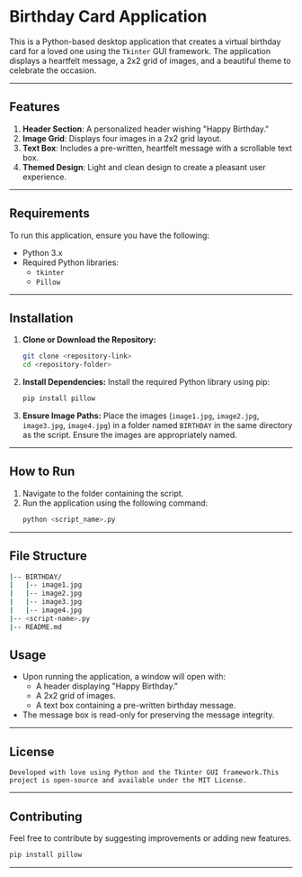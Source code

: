 # Birthday Card Application

This is a Python-based desktop application that creates a virtual birthday card for a loved one using the `Tkinter` GUI framework. The application displays a heartfelt message, a 2x2 grid of images, and a beautiful theme to celebrate the occasion.

---

## Features

1. **Header Section**: A personalized header wishing "Happy Birthday."
2. **Image Grid**: Displays four images in a 2x2 grid layout.
3. **Text Box**: Includes a pre-written, heartfelt message with a scrollable text box.
4. **Themed Design**: Light and clean design to create a pleasant user experience.

---

## Requirements

To run this application, ensure you have the following:

- Python 3.x
- Required Python libraries:
  - `tkinter`
  - `Pillow`

---

## Installation

1. **Clone or Download the Repository:**

   ```bash
   git clone <repository-link>
   cd <repository-folder>
   ```

2. **Install Dependencies:** Install the required Python library using pip:

   ```bash
   pip install pillow
   ```

3. **Ensure Image Paths:** Place the images (`image1.jpg`, `image2.jpg`, `image3.jpg`, `image4.jpg`) in a folder named `BIRTHDAY` in the same directory as the script. Ensure the images are appropriately named.

---

## How to Run

1. Navigate to the folder containing the script.
2. Run the application using the following command:
   ```bash
   python <script_name>.py
   ```

---

## File Structure

```bash
|-- BIRTHDAY/
|   |-- image1.jpg
|   |-- image2.jpg
|   |-- image3.jpg
|   |-- image4.jpg
|-- <script-name>.py
|-- README.md
```
## Usage

- Upon running the application, a window will open with:
  - A header displaying "Happy Birthday."
  - A 2x2 grid of images.
  - A text box containing a pre-written birthday message.
- The message box is read-only for preserving the message integrity.
---
## License

```
Developed with love using Python and the Tkinter GUI framework.This project is open-source and available under the MIT License.
```

---
## Contributing
Feel free to contribute by suggesting improvements or adding new features.
   ```bash
   pip install pillow
   ```
---

